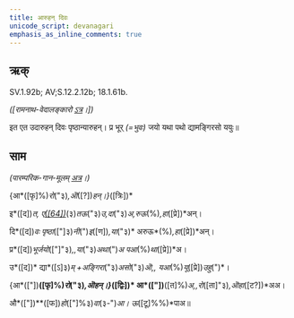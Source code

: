 ```yaml
---
title: आरुहन् दिवः  
unicode_script: devanagari  
emphasis_as_inline_comments: true
---   
```


## ऋक्

SV.1.92b; AV;S.12.2.12b; 18.1.61b.

*([रामनाथ-वेदालङ्कारो [ऽत्र](https://www.google.com/url?q=http://www.vedakosh.com/saam-veda/poorvarchika/prapaathaka-1/ardhaprapaathaka-2/dashati-10/saam-poorva-mantra-1-2-10-02?tmpl%3D%252Fsystem%252Fapp%252Ftemplates%252Fprint%252F%26showPrintDialog%3D1&sa=D&ust=1542425956401000)।])*

इत एत उदारुहन् दिवः पृष्ठान्यारुहन्। प्र भूर् *(=भुवः)* जयो यथा पथो द्यामङ्गिरसो ययुः॥

## साम

*(पारम्परिक-गान-मूलम् [अत्र](https://www.google.com/url?q=https://archive.org/stream/sAmaveda-jaiminIya-paravastu-paramparA-docs/VIVAAHA%2520UPANAYANA%2520SAAMAANI%23page/n2/mode/1up&sa=D&ust=1542425956402000)।)*

{आ*([फृ]%)*रो*("३)*,ऒ*([?])*हन्।}*([त्रिः])*

इ*([द])*त, ए[*([64])*](#ftnt64)*(३)*तऊ*("३)*उ,दा*("३)*अ,रुऊ*(%)*,हा*([प्रे])*अन्।

दि*([द])*वः पृष्ठा*(["]३)*नी*(")*इ*([ण])*,या*("३)* अरुऊ*(%)*,हा*([प्रे])*अन्।

प्र*([द])*भूर्जयो*(["]"३)*,,या*("३)*अथा*(")*अ पआ*(%)*था*([प्रे])*अ।

उ*([द])* द्या*([ऽ]३)*म् +अङ्गिरा*("३)*असो*("३)*ऒ,, यआ*(%)*यू*([प्रे])*उहु*(")*।

{आ*(["])**([फृ]%)*रो*("३)*,ऒहन्।}*([द्विः])* आ*(["])**([त]%)*अ,,रो*([ता]"३)*,ऒहा*([ट?])*अअ।

औ*(["])**([फ])*हो*(["]%३)*वा*(३-")*आ।  ऊ*([टू]%%)*पाअ॥